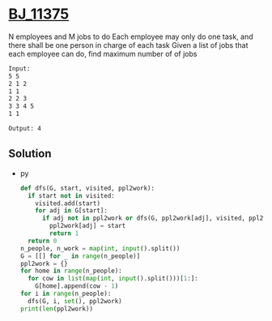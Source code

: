 # [BJ_11375](https://acmicpc.net/problem/11375)

N employees and M jobs to do
Each employee may only do one task, and there shall be one person in charge of each task
Given a list of jobs that each employee can do, find maximum number of of jobs

```txt
Input:
5 5
2 1 2
1 1
2 2 3
3 3 4 5
1 1

Output: 4
```

## Solution

* py

  ```py
  def dfs(G, start, visited, ppl2work):
    if start not in visited:
      visited.add(start)
      for adj in G[start]:
        if adj not in ppl2work or dfs(G, ppl2work[adj], visited, ppl2work):
          ppl2work[adj] = start
          return 1
    return 0
  n_people, n_work = map(int, input().split())
  G = [[] for _ in range(n_people)]
  ppl2work = {}
  for home in range(n_people):
    for cow in list(map(int, input().split()))[1:]:
      G[home].append(cow - 1)
  for i in range(n_people):
    dfs(G, i, set(), ppl2work)
  print(len(ppl2work))
  ```
